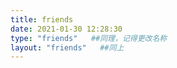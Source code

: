 ```yaml
---
title: friends
date: 2021-01-30 12:28:30
type: "friends"   ##同理，记得更改名称
layout: "friends"   ##同上
---
```


